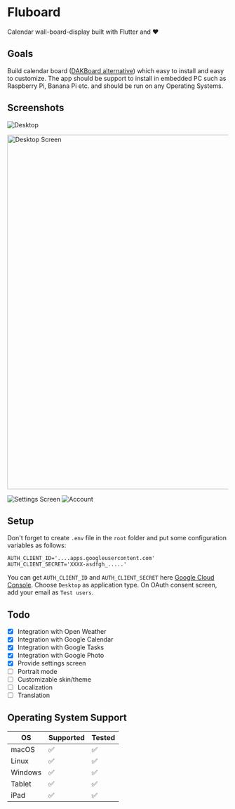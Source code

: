 # Fluboard

Calendar wall-board-display built with Flutter and ❤️

## Goals
Build calendar board ([DAKBoard alternative](https://dakboard.com/)) which easy to install and easy to customize. The app should be support to install in embedded PC such as Raspberry Pi, Banana Pi etc. and should be run on any Operating Systems.

## Screenshots

![Desktop](https://user-images.githubusercontent.com/343957/192685237-9839192d-b38d-427d-81eb-1c4c395aebbd.png)

<img width="806" alt="Desktop Screen" src="https://user-images.githubusercontent.com/343957/182877109-97d8d6a4-814e-40d2-b1b4-640249dce2e8.png">

![Settings Screen](https://user-images.githubusercontent.com/343957/192685407-8841d943-9442-41af-9a85-0ac27bd4ba3c.png)
![Account](https://user-images.githubusercontent.com/343957/192685540-366f4ef6-0bc5-40c9-b346-9ec9471274bd.png)

## Setup
Don't forget to create `.env` file in the `root` folder and put some configuration variables as follows:
```dotenv
AUTH_CLIENT_ID='....apps.googleusercontent.com'
AUTH_CLIENT_SECRET='XXXX-asdfgh_.....'
```
You can get `AUTH_CLIENT_ID` and `AUTH_CLIENT_SECRET` here [Google Cloud Console](https://console.cloud.google.com/apis/credentials). 
Choose `Desktop` as application type. On OAuth consent screen, add your email as `Test users`. 

## Todo
- [x] Integration with Open Weather
- [x] Integration with Google Calendar
- [x] Integration with Google Tasks
- [x] Integration with Google Photo
- [x] Provide settings screen
- [ ] Portrait mode
- [ ] Customizable skin/theme
- [ ] Localization
- [ ] Translation

## Operating System Support
|   OS   | Supported | Tested |
|--------|-----------|--------|
| macOS  |     ✅    |  ✅    |
| Linux  |     ✅    |  ✅   |
| Windows  |     ✅    |  ✅   |
| Tablet  |     ✅    |  ✅   |
| iPad  |     ✅    |  ✅   |
